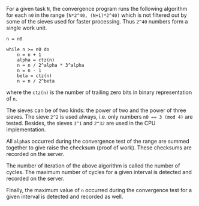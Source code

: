 For a given task `N`, the convergence program runs the following algorithm
for each `n0` in the range `[N*2^40, (N+1)*2^40)` which is not filtered out
by some of the sieves used for faster processing. Thus `2^40` numbers form
a single work unit.

```
n = n0

while n >= n0 do
	n = n + 1
	alpha = ctz(n)
	n = n / 2^alpha * 3^alpha
	n = n - 1
	beta = ctz(n)
	n = n / 2^beta
```

where the `ctz(n)` is the number of trailing zero bits in binary
representation of `n`.

The sieves can be of two kinds: the power of two and the power of three sieves.
The sieve `2^2` is used always, i.e. only numbers `n0 == 3 (mod 4)` are tested.
Besides, the sieves `3^1` and `2^32` are used in the CPU implementation.

All `alpha`s occurred during the convergence test of the range are summed
together to give raise the checksum (proof of work). These checksums are
recorded on the server.

The number of iteration of the above algorithm is called the number of
cycles. The maximum number of cycles for a given interval is detected and
recorded on the server.

Finally, the maximum value of `n` occurred during the convergence test for
a given interval is detected and recorded as well.
